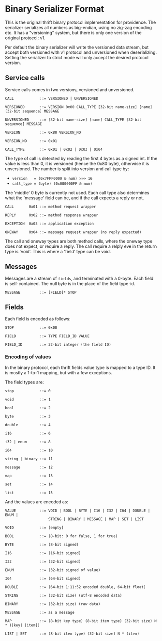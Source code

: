 Binary Serializer Format
========================

This is the original thrift binary protocol implementation for providence.
The serializer serializes all numbers as big-endian, using no zig-zag encoding
etc. It has a "versioning" system, but there is only one version of the original
protocol; v1.

Per default the binary serializer will write the versioned data stream, but accept
both versioned with v1 protocol and unversioned when deserializing. Setting the
serializer to strict mode will only accept the desired protocol version.

## Service calls

Service calls comes in two versions, versioned and unversioned.

```
CALL            ::= VERSIONED | UNVERSIONED

VERSIONED       ::= VERSION 0x00 CALL_TYPE [32-bit name-size] [name] [32-bit sequence] MESSAGE

UNVERSIONED     ::= [32-bit name-size] [name] CALL_TYPE [32-bit sequence] MESSAGE

VERSION         ::= 0x80 VERSION_NO

VERSION_NO      ::= 0x01

CALL_TYPE       ::= 0x01 | 0x02 | 0x03 | 0x04
```

The type of call is detected by reading the first 4 bytes as a signed int. If
the value is less than 0, it is versioned (hence the 0x80 byte), otherwise it
is unversioned. The number is split into version and call type by:

* `version   = (0x7FFF0000 & num) >>> 16`
* `call_type = (byte) (0x000000FF & num)`

The 'middle' 0 byte is currently not used. Each call type also determines what
the 'message' field can be, and if the call expects a reply or not.

```
CALL       0x01 ::= method request wrapper

REPLY      0x02 ::= method response wrapper

EXCEPTION  0x03 ::= application exception

ONEWAY     0x04 ::= message request wrapper (no reply expected)
```

The call and oneway types are both method calls, where the oneway type does not
expect, or require a reply. The call require a relply eve in the return type is
'void'. This is where a 'field' type can be void.

## Messages

Messages are a stream of `fields`, and terminated with a 0-byte. Each field
is self-contained. The null byte is in the place of the field type-id.

```idl
MESSAGE         ::= [FIELD]* STOP
```

## Fields

Each field is encoded as follows:

```
STOP            ::= 0x00

FIELD           ::= TYPE FIELD_ID VALUE

FIELD_ID        ::= 32-bit integer (the field ID)
```

### Encoding of values

In the binary protocol, each thrift fields value type is mapped to a type ID.
It is mostly a 1-to-1 mapping, but with a few exceptions.

The field types are:

```
stop            ::= 0

void            ::= 1

bool            ::= 2

byte            ::= 3

double          ::= 4

i16             ::= 6

i32 | enum      ::= 8

i64             ::= 10

string | binary ::= 11

message         ::= 12

map             ::= 13

set             ::= 14

list            ::= 15
```

And the values are encoded as:

```
VALUE           ::= VOID | BOOL | BYTE | I16 | I32 | I64 | DOUBLE | ENUM |
                    STRING | BINARY | MESSAGE | MAP | SET | LIST

VOID            ::= [empty]

BOOL            ::= (8-bit: 0 for false, 1 for true)

BYTE            ::= (8-bit signed)

I16             ::= (16-bit signed)

I32             ::= (32-bit signed)

ENUM            ::= (32-bit signed of value)

I64             ::= (64-bit signed)

DOUBLE          ::= (64-bit 1:11:52 encoded double, 64-bit float)

STRING          ::= (32-bit size) (utf-8 encoded data)

BINARY          ::= (32-bit size) (raw data)

MESSAGE         ::= as a message

MAP             ::= (8-bit key type) (8-bit item type) (32-bit size) N * ([key] [item])

LIST | SET      ::= (8-bit item type) (32-bit size) N * (item)
```
